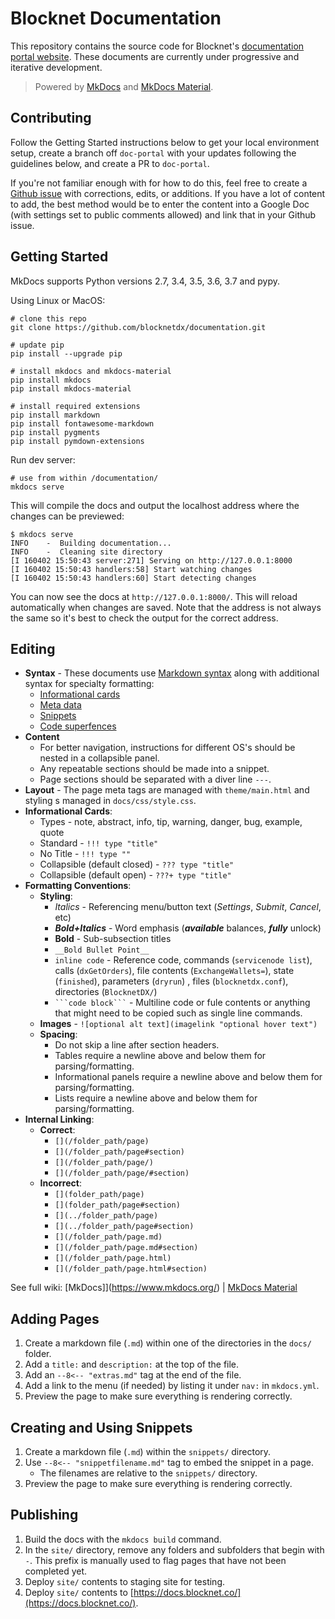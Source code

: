 # Blocknet Documentation
This repository contains the source code for Blocknet's [documentation portal website](https://docs.blocknet.co). These documents are currently under progressive and iterative development.

> Powered by [MkDocs](https://github.com/mkdocs/mkdocs/) and [MkDocs Material](https://github.com/squidfunk/mkdocs-material).


## Contributing
Follow the Getting Started instructions below to get your local environment setup, create a branch off `doc-portal` with your updates following the guidelines below, and create a PR to `doc-portal`. 

If you're not familiar enough with for how to do this, feel free to create a [Github issue](https://github.com/blocknetdx/documentation/issues/new) with corrections, edits, or additions. If you have a lot of content to add, the best method would be to enter the content into a Google Doc (with settings set to public comments allowed) and link that in your Github issue.


## Getting Started
MkDocs supports Python versions 2.7, 3.4, 3.5, 3.6, 3.7 and pypy.

Using Linux or MacOS:

```shell
# clone this repo
git clone https://github.com/blocknetdx/documentation.git

# update pip
pip install --upgrade pip

# install mkdocs and mkdocs-material
pip install mkdocs
pip install mkdocs-material

# install required extensions
pip install markdown
pip install fontawesome-markdown
pip install pygments
pip install pymdown-extensions
```

Run dev server:

```
# use from within /documentation/
mkdocs serve
```

This will compile the docs and output the localhost address where the changes can be previewed:

```
$ mkdocs serve
INFO    -  Building documentation...
INFO    -  Cleaning site directory
[I 160402 15:50:43 server:271] Serving on http://127.0.0.1:8000
[I 160402 15:50:43 handlers:58] Start watching changes
[I 160402 15:50:43 handlers:60] Start detecting changes
```

You can now see the docs at `http://127.0.0.1:8000/`. This will reload automatically when changes are saved. Note that the address is not always the same so it's best to check the output for the correct address.




## Editing

* __Syntax__ - These documents use [Markdown syntax](https://github.com/adam-p/markdown-here/wiki/Markdown-Cheatsheet) along with additional syntax for specialty formatting:
	* [Informational cards](https://squidfunk.github.io/mkdocs-material/extensions/admonition/)
	* [Meta data](https://squidfunk.github.io/mkdocs-material/extensions/metadata/)
	* [Snippets](https://facelessuser.github.io/pymdown-extensions/extensions/snippets/)
	* [Code superfences](https://facelessuser.github.io/pymdown-extensions/extensions/superfences/)
* __Content__ 
	* For better navigation, instructions for different OS's should be nested in a collapsible panel.
	* Any repeatable sections should be made into a snippet.
	* Page sections should be separated with a diver line `---`.
* __Layout__ - The page meta tags are managed with `theme/main.html` and styling s managed in `docs/css/style.css`.
* __Informational Cards__:
	* Types - note, abstract, info, tip, warning, danger, bug, example, quote
	* Standard - `!!! type "title"`
	* No Title - `!!! type ""`
	* Collapsible (default closed) - `??? type "title"`
	* Collapsible (default open) - `???+ type "title"`
* __Formatting Conventions__: 
	* __Styling__:
		* *Italics* - Referencing menu/button text (*Settings*, *Submit*, *Cancel*, etc)
		* __*Bold+Italics*__ - Word emphasis (__*available*__ balances, __*fully*__ unlock)
		* __Bold__ - Sub-subsection titles
		* `__Bold Bullet Point__`
		* `inline code` - Reference code, commands (`servicenode list`), calls (`dxGetOrders`), file contents (`ExchangeWallets=`), state (`finished`), parameters (`dryrun`) , files (`blocknetdx.conf`), directories (`BlocknetDX/`)
		* ` ```code block``` ` - Multiline code or fule contents or anything that might need to be copied such as single line commands.
	* __Images__ - `![optional alt text](imagelink "optional hover text")`
	* __Spacing__:
		* Do not skip a line after section headers.
		* Tables require a newline above and below them for parsing/formatting.
		* Informational panels require a newline above and below them for parsing/formatting.
		* Lists require a newline above and below them for parsing/formatting.
* __Internal Linking__:
	* __Correct__:
		* `[](/folder_path/page)`
		* `[](/folder_path/page#section)`
		* `[](/folder_path/page/)`
		* `[](/folder_path/page/#section)`
	* __Incorrect__:
		* `[](folder_path/page)`
		* `[](folder_path/page#section)`
		* `[](../folder_path/page)`
		* `[](../folder_path/page#section)`
		* `[](/folder_path/page.md)`
		* `[](/folder_path/page.md#section)`
		* `[](/folder_path/page.html)`
		* `[](/folder_path/page.html#section)`

See full wiki: [MkDocs]](https://www.mkdocs.org/) | [MkDocs Material](https://squidfunk.github.io/mkdocs-material/)




## Adding Pages

1. Create a markdown file (`.md`) within one of the directories in the `docs/` folder.
1. Add a `title:` and `description:` at the top of the file.
1. Add an `--8<-- "extras.md"` tag at the end of the file.
1. Add a link to the menu (if needed) by listing it under `nav:` in `mkdocs.yml`.
1. Preview the page to make sure everything is rendering correctly.




## Creating and Using Snippets

1. Create a markdown file (`.md`) within the `snippets/` directory.
1. Use `--8<-- "snippetfilename.md"` tag to embed the snippet in a page.
	* The filenames are relative to the `snippets/` directory.
1. Preview the page to make sure everything is rendering correctly.




## Publishing

1. Build the docs with the `mkdocs build` command.
1. In the `site/` directory, remove any folders and subfolders that begin with `-`. This prefix is manually used to flag pages that have not been completed yet.
1. Deploy `site/` contents to staging site for testing.
1. Deploy `site/` contents to [https://docs.blocknet.co/](https://docs.blocknet.co/).



